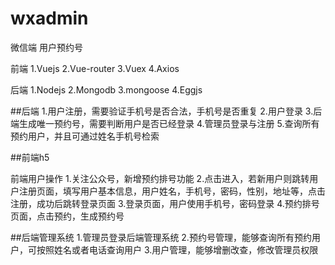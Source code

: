 # wxadmin
微信端 用户预约号

前端
1.Vuejs
2.Vue-router
3.Vuex
4.Axios

后端
1.Nodejs
2.Mongodb
3.mongoose 
4.Eggjs


##后端
1.用户注册，需要验证手机号是否合法，手机号是否重复
2.用户登录
3.后端生成唯一预约号，需要判断用户是否已经登录
4.管理员登录与注册
5.查询所有预约用户，并且可通过姓名手机号检索

##前端h5

前端用户操作
1.关注公众号，新增预约排号功能
2.点击进入，若新用户则跳转用户注册页面，填写用户基本信息，用户姓名，手机号，密码，性别，地址等，点击注册，成功后跳转登录页面
3.登录页面，用户使用手机号，密码登录
4.预约排号页面，点击预约，生成预约号

##后端管理系统
1.管理员登录后端管理系统
2.预约号管理，能够查询所有预约用户，可按照姓名或者电话查询用户
3.用户管理，能够增删改查，修改管理员权限
